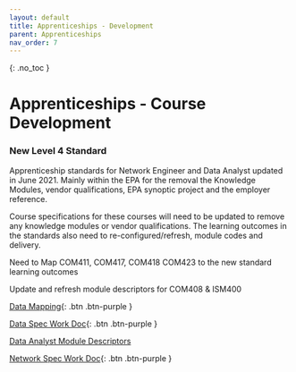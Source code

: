 ```yaml
---
layout: default
title: Apprenticeships - Development
parent: Apprenticeships
nav_order: 7
---
```


{: .no_toc }

# Apprenticeships - Course Development


### New Level 4 Standard

Apprenticeship standards for Network Engineer and Data Analyst updated in June 2021. Mainly within the EPA for the removal the Knowledge Modules, vendor qualifications, EPA synoptic project and the employer reference. 

Course specifications for these courses will need to be updated to remove any knowledge modules or vendor qualifications. The learning outcomes in the standards also need to re-configured/refresh, module codes and delivery.

Need to Map COM411, COM417, COM418 COM423 to the new standard learning outcomes

Update and refresh module descriptors for COM408 & ISM400


[Data Mapping](https://ssu-my.sharepoint.com/:w:/g/personal/martin_reid_solent_ac_uk/EePWo99bHJ9Bs348kkcAMHQBE8SrWHqHSSW72Ei-gGriSA?e=vhsNlt){: .btn .btn-purple } 


[Data Spec Work Doc](https://ssu-my.sharepoint.com/:w:/g/personal/martin_reid_solent_ac_uk/EQjkfe1VIgNGpZzEF7KMNEoBV-z2crbQHCd4sJI4htArSQ?e=X8nqKX){: .btn .btn-purple } 

[Data Analyst Module Descriptors](../images/data_mods.zip)

[Network Spec Work Doc](https://ssu-my.sharepoint.com/:w:/g/personal/martin_reid_solent_ac_uk/EXgwVa35ggBPgUaLx8zvn9oBq1baEPmynln-tLerwZTRtg?e=bmJHqT){: .btn .btn-purple } 

